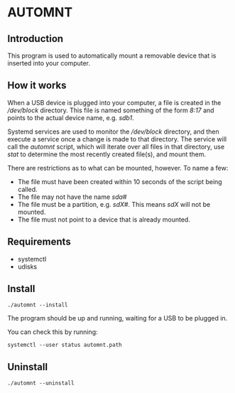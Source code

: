 # AUTOMNT

## Introduction

This program is used to automatically mount a removable device that is inserted
into your computer.


## How it works

When a USB device is plugged into your computer, a file is created in the
*/dev/block* directory. This file is named something of the form *8:17* and
points to the actual device name, e.g. *sdb1*.

Systemd services are used to monitor the */dev/block* directory, and then
execute a service once a change is made to that directory. The service will call
the *automnt* script, which will iterate over all files in that directory, use
*stat* to determine the most recently created file(s), and mount them.

There are restrictions as to what can be mounted, however. To name a few:
- The file must have been created within 10 seconds of the script being called.
- The file may not have the name *sda#*
- The file must be a partition, e.g. *sdX#*. This means *sdX* will not be
  mounted.
- The file must not point to a device that is already mounted.

## Requirements

- systemctl
- udisks

## Install

```
./automnt --install
```

The program should be up and running, waiting for a USB to be plugged in.

You can check this by running:
```
systemctl --user status automnt.path
```

## Uninstall

```
./automnt --uninstall
```
